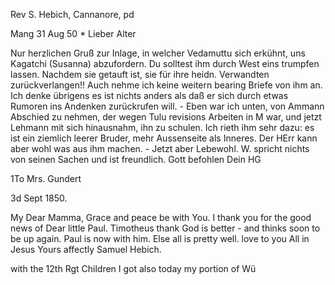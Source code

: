 Rev S. Hebich, Cannanore, pd

 Mang 31 Aug 50
 <Samstag>*
Lieber Alter

Nur herzlichen Gruß zur Inlage, in welcher Vedamuttu sich erkühnt, uns Kagatchi (Susanna) abzufordern. Du solltest ihm durch West eins trumpfen lassen. Nachdem sie getauft ist, sie für ihre heidn. Verwandten zurückverlangen!! Auch nehme ich keine weitern bearing Briefe von ihm an. Ich denke übrigens es ist nichts anders als daß er sich durch etwas Rumoren ins Andenken zurückrufen will. - Eben war ich unten, von Ammann Abschied zu nehmen, der wegen Tulu revisions Arbeiten in M war, und jetzt Lehmann mit sich hinausnahm, ihn zu schulen. Ich rieth ihm sehr dazu: es ist ein ziemlich leerer Bruder, mehr Aussenseite als Inneres. Der HErr kann aber wohl was aus ihm machen. - Jetzt aber Lebewohl. W. spricht nichts von seinen Sachen und ist freundlich. Gott befohlen
 Dein HG



1To Mrs. Gundert

 3d Sept 1850.

My Dear Mamma, Grace and peace be with You. I thank you for the good news of Dear little Paul. Timotheus thank God is better - and thinks soon to be up again. Paul is now with him. Else all is pretty well. love to you All  in Jesus Yours affectly
 Samuel Hebich.


with the 12th Rgt Children I got also today my portion of Wü 
